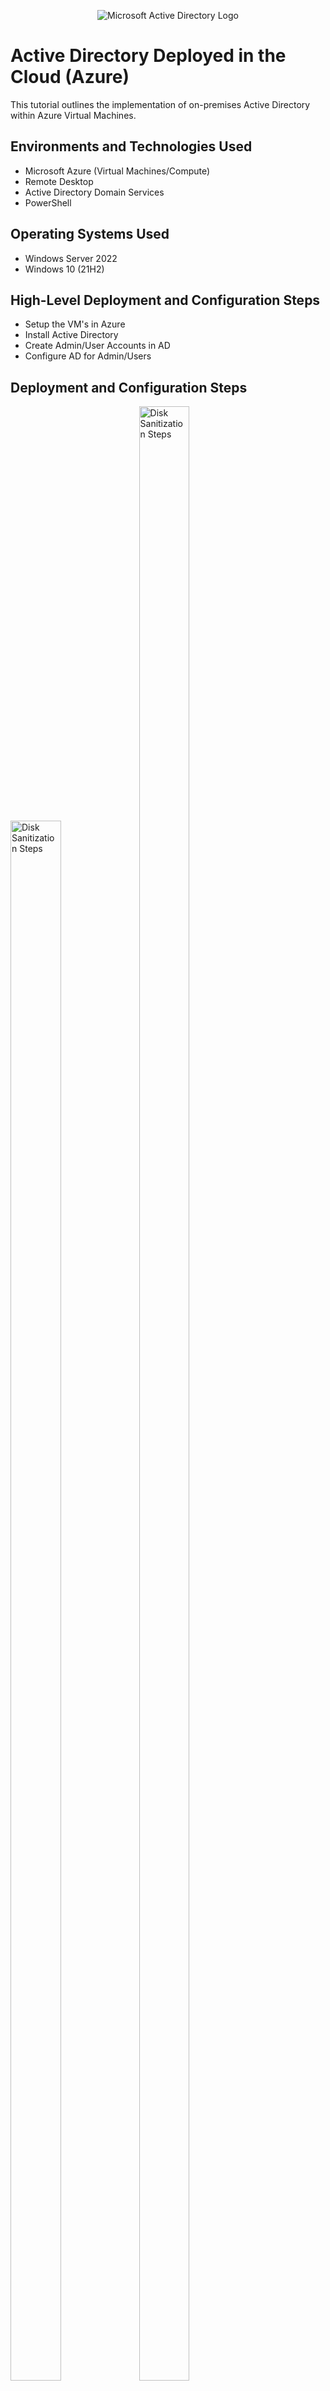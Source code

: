 <p align="center">
<img src="https://i.imgur.com/pU5A58S.png" alt="Microsoft Active Directory Logo"/>
</p>

<h1>Active Directory Deployed in the Cloud (Azure)</h1>
This tutorial outlines the implementation of on-premises Active Directory within Azure Virtual Machines.<br />

<h2>Environments and Technologies Used</h2>

- Microsoft Azure (Virtual Machines/Compute)
- Remote Desktop
- Active Directory Domain Services
- PowerShell

<h2>Operating Systems Used </h2>

- Windows Server 2022
- Windows 10 (21H2)

<h2>High-Level Deployment and Configuration Steps</h2>

- Setup the VM's in Azure
- Install Active Directory
- Create Admin/User Accounts in AD
- Configure AD for Admin/Users 

<h2>Deployment and Configuration Steps</h2>

<p>
<img src="https://imgur.com/xf441SI.png" height="80%" width="40%" alt="Disk Sanitization Steps"/>
<img src="https://imgur.com/N7nOA2Y.png" height="90%" width="40%" alt="Disk Sanitization Steps"/>
</p>
<p>
<h2>1. Setting up the VM's in Azure</h2>
  
First, we create 2 Azure Virtual Machines: The Domain Controller and the User. For the domain controller use Windows Server 2022 image, and for the user use Windows 10 image. Both of the VM's are put in the same virtual network named AD. The domain controller's private IP address is set to static 
</p>
<br />

<p> 
<img src="https://imgur.com/zC3PyH9.png" height="80%" width="80%" alt="Disk Sanitization Steps"/>
</p>
<p>
<h2>2. Ensuring Connectivity between the Client and Domain Controller</h2>

To check connectivity simply ping the DC's private IP. By default, Windows Server has echo requests from ICMPv4 blocked in the firewall, meaning the pings are going to drop. To change this we use RDP to open the DC's VM and change these settings in the windows firewall. Now when we ping the DC's private IP we see responses ensuring our connection is good. 
</p>
<br />

<p>
<img src="https://imgur.com/fxh3rR0.png" height="80%" width="80%" alt="Disk Sanitization Steps"/>
</p>
<p>
<h2>3. Installing Active Directory on the DC</h2>

Open server manager on the DC (comes default on Windows Server). Head to add roles and features too add Windows Domain Controller. From here we head to the 
flag in the top right to continue configuring the domain. The domain I set is testdomain.com, this is private so it can be set to anything. After going through the installation process the VM must be restarted. Now that it is a domain controller, we must login with the context of the domain (FQDN). 
</p>
<br />

<p>
<img src="https://i.imgur.com/DJmEXEB.png" height="80%" width="40%" alt="Disk Sanitization Steps"/>
<img src="https://i.imgur.com/DJmEXEB.png" height="80%" width="40%" alt="Disk Sanitization Steps"/>  
</p>
<p>
<h2>4. Creating Admins and Users in Active Directory</h2>

Open Active Directory Users and Computers through the tools tab in the top right of the server manager. We can now create some users and admins for our domain. To create a group, right click and in the drop down select add an organizational unit. The first one will be Admins and the second one will be Employees. Once created head to the admin folder, right click, and select add user. We will create a dummy admin user and name him John Doe. Under his properties, go to the members of tab and put him in the admin group. Our John Doe is now an admin of our domain with the ability to create user accounts and more. We are also able to login using John Doe's credentials.
</p>
<br />

<p>
<img src="https://imgur.com/eQI4gd9.png" height="80%" width="40%" alt="Disk Sanitization Steps"/>
<img src="https://i.imgur.com/N7nOA2Y.png" height="80%" width="40%" alt="Disk Sanitization Steps"/>
</p>
<p>
<h2>5. Joining our User PC to the domain</h2>

First we must set the User PC's DNS settings to the DC's private IP. We do this in the VM's VNIC on Azure. We must configure the DC as our DNS because the domain we are using is not a public domain, only the DC knows of its existence. Once done login and edit the system domain to testdomain.com and sign in with our John Doe admin account. After completion we must restart the VM. Our user PC is now succesfully a member of the domain. Going back into Active Directory we can see all of the user accounts we currently have. (John is not in here because he is in the admin group. If he is added to the users group he will be in here) 

We now are able to create employee and admin accounts, all with the ability to login to the same User PC. Similar to a situation at school or work where multiple people are able to sign into the same PC. 

Extremely basic rundown of how Active Directory and DC's operate, none the less a fun experience. 

<p>
<img src="https://i.imgur.com/DJmEXEB.png" height="40%" width="40%" alt="Disk Sanitization Steps"/>
</p>
<p>
<h2>6. Using a Python script to add users</h2>

As an example, we can use a python script to create users in our DC. This script from github creates user accounts and inputs them into our DC. For testing purposes I tell it to create 10,000 users and set the password to "Password1" on all of them. The usernames are generated randomly in an algorithm within the script. 

We can choose anyone of the created users and input their credentials to login to the User PC. 
</p>
<br />
